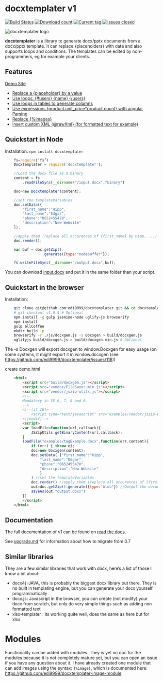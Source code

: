 # docxtemplater v1

[![Build Status](https://travis-ci.org/edi9999/docxtemplater.svg?branch=master&style=flat)](https://travis-ci.org/edi9999/docxtemplater)
[![Download count](http://img.shields.io/npm/dm/docxtemplater.svg?style=flat)](https://www.npmjs.org/package/docxtemplater)
[![Current tag](http://img.shields.io/npm/v/docxtemplater.svg?style=flat)](https://www.npmjs.org/package/docxtemplater)
[![Issues closed](http://issuestats.com/github/edi9999/docxtemplater/badge/issue?style=flat)](http://issuestats.com/github/edi9999/docxtemplater)

![docxtemplater logo](https://raw.githubusercontent.com/edi9999/docxtemplater/master/logo_small.png)

**docxtemplater** is a library to generate docx/pptx documents from a docx/pptx template.
It can replace {placeholders} with data and also supports loops and conditions.
The templates can be edited by non-programmers, eg for example your clients.

## Features

[Demo Site](http://javascript-ninja.fr/docxtemplater/v1/examples/demo.html)

- <a href="http://javascript-ninja.fr/docxtemplater/v1/examples/demo.html#variables">Replace a {placeholder} by a value</a>
- <a href="http://javascript-ninja.fr/docxtemplater/v1/examples/demo.html#loops">Use loops: {#users} {name} {/users} </a>
- <a href="http://javascript-ninja.fr/docxtemplater/v1/examples/demo.html#tables">Use loops in tables to generate columns</a>
- <a href="http://javascript-ninja.fr/docxtemplater/v1/examples/demo.html#parsing">Use expressions {product.unit_price*product.count} with angular Parsing</a>
- <a href="http://javascript-ninja.fr/docxtemplater/v1/examples/demo.html#images">Replace {%images}</a>
- <a href="http://javascript-ninja.fr/docxtemplater/v1/examples/demo.html#rawxml">Insert custom XML {@rawXml} (for formatted text for example)</a>


## Quickstart in Node

Installation: `npm install docxtemplater`

```javascript
    fs=require(‘fs’)
    Docxtemplater = require('docxtemplater');

    //Load the docx file as a binary
    content = fs
        .readFileSync(__dirname+"/input.docx","binary")

    doc=new Docxtemplater(content);

    //set the templateVariables
    doc.setData({
        "first_name":"Hipp",
        "last_name":"Edgar",
        "phone":"0652455478",
        "description":"New Website"
    });

    //apply them (replace all occurences of {first_name} by Hipp, ...)
    doc.render();

    var buf = doc.getZip()
                 .generate({type:"nodebuffer"});

    fs.writeFileSync(__dirname+"/output.docx",buf);
```

You can download [input.docx](https://github.com/edi9999/docxtemplater/raw/master/examples/tagExample.docx) and put it in the same folder than your script.

## Quickstart in the browser

Installation:

```bash
    git clone git@github.com:edi9999/docxtemplater.git && cd docxtemplater
    # git checkout v1.0.4 # Optional
    npm install -g gulp jasmine-node uglify-js browserify
    npm install
    gulp allCoffee
    mkdir build -p
    browserify -r ./js/docxgen.js -s Docxgen > build/docxgen.js
    uglifyjs build/docxgen.js > build/docxgen.min.js # Optional
```

The -s Docxgen will export docxgen to window.Docxgen for easy usage (on some systems, it might export it in window.docxgen (see https://github.com/edi9999/docxtemplater/issues/118))

create demo.html

```html
    <html>
        <script src="build/docxgen.js"></script>
        <script src="vendor/FileSaver.min.js"></script>
        <script src="vendor/jszip-utils.js"></script>
        <!--
        Mandatory in IE 6, 7, 8 and 9.
        -->
        <!--[if IE]>
            <script type="text/javascript" src="examples/vendor/jszip-utils-ie.js"></script>
        <![endif]-->
        <script>
        var loadFile=function(url,callback){
            JSZipUtils.getBinaryContent(url,callback);
        }
        loadFile("examples/tagExample.docx",function(err,content){
            if (err) { throw e};
            doc=new Docxgen(content);
            doc.setData( {"first_name":"Hipp",
                "last_name":"Edgar",
                "phone":"0652455478",
                "description":"New Website"
                }
            ) //set the templateVariables
            doc.render() //apply them (replace all occurences of {first_name} by Hipp, ...)
            out=doc.getZip().generate({type:"blob"}) //Output the document using Data-URI
            saveAs(out,"output.docx")
        })
        </script>
    </html>
```

## Documentation

The full documentation of v1 can be found on [read the docs](http://docxtemplater.readthedocs.org/en/latest/).

See [upgrade.md](upgrade.md) for information about how to migrate from 0.7

## Similar libraries

They are a few similar libraries that work with docx, here’s a list of those I know a bit about:

 * docx4j :JAVA, this is probably the biggest docx library out there. They is no built in templating engine, but you can generate your docx yourself programmatically
 * docx.js: Javascript in the browser, you can create (not modify) your docx from scratch, but only do very simple things such as adding non formatted text
 * xlsx-templater : its working quite well, does the same as here but for xlsx

# Modules

Functionality can be added with modules. They is yet no doc for the modules because it is not completely mature yet, but you can open an issue if you have any question about it.
I have already created one module that can add images using the syntax: `{%image}`, which is documented here: https://github.com/edi9999/docxtemplater-image-module
